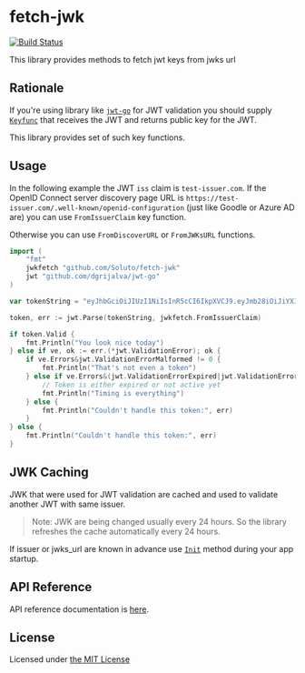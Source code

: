 # fetch-jwk

[![Build Status](https://travis-ci.org/Soluto/fetch-jwk.svg?branch=master)](https://travis-ci.org/Soluto/fetch-jwk)

This library provides methods to fetch jwt keys from jwks url

## Rationale

If you're using library like [`jwt-go`](https://github.com/dgrijalva/jwt-go) for JWT validation you should supply [`Keyfunc`](https://godoc.org/github.com/dgrijalva/jwt-go#Keyfunc) that receives the JWT and returns public key for the JWT.

This library provides set of such key functions.

## Usage

In the following example the JWT `iss` claim is `test-issuer.com`. If the OpenID Connect server discovery page URL is `https://test-issuer.com/.well-known/openid-configuration` (just like Goodle or Azure AD are) you can use `FromIssuerClaim` key function.

Otherwise you can use `FromDiscoverURL` or `FromJWKsURL` functions.

```go
import (
    "fmt"
    jwkfetch "github.com/Soluto/fetch-jwk"
    jwt "github.com/dgrijalva/jwt-go"
)

var tokenString = "eyJhbGciOiJIUzI1NiIsInR5cCI6IkpXVCJ9.eyJmb28iOiJiYXIiLCJleHAiOjE1MDAwLCJpc3MiOiJ0ZXN0LWlzc3Vlci5jb20iLCJhdWQiOiJ0ZXMtYXVkaWVuY2UifQ.dOUobGY8J6yxll7hGMWyQ9sVPsrCIjVNuFB1gsMhF4s"

token, err := jwt.Parse(tokenString, jwkfetch.FromIssuerClaim)

if token.Valid {
    fmt.Println("You look nice today")
} else if ve, ok := err.(*jwt.ValidationError); ok {
    if ve.Errors&jwt.ValidationErrorMalformed != 0 {
        fmt.Println("That's not even a token")
    } else if ve.Errors&(jwt.ValidationErrorExpired|jwt.ValidationErrorNotValidYet) != 0 {
        // Token is either expired or not active yet
        fmt.Println("Timing is everything")
    } else {
        fmt.Println("Couldn't handle this token:", err)
    }
} else {
    fmt.Println("Couldn't handle this token:", err)
}

```

## JWK Caching

JWK that were used for JWT validation are cached and used to validate another JWT with same issuer.

> Note: JWK are being changed usually every 24 hours. So the library refreshes the cache automatically every 24 hours.

If issuer or jwks_url are known in advance use [`Init`](https://godoc.org/github.com/Soluto/fetch-jwk#Init) method during your app startup.

## API Reference

API reference documentation is [here](https://godoc.org/github.com/Soluto/fetch-jwk).

## License

Licensed under [the MIT License](LICENSE)

